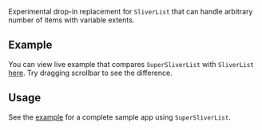 Experimental drop-in replacement for `SliverList` that can handle arbitrary number of items with variable extents.

## Example

You can view live example that compares `SuperSliverList` with `SliverList` [here](https://superlistapp.github.io/super_sliver_list/#/). Try dragging scrollbar to see the difference.

## Usage

See the [example](example) for a complete sample app using `SuperSliverList`.
